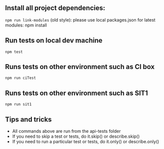 ## Install all project dependencies:
`npm run link-modules` (old style):
please use local packages.json for latest modules:
npm install

## Run tests on local dev machine
`npm test`

## Runs tests on other environment such as CI box
`npm run ciTest`

## Runs tests on other environment such as SIT1
`npm run sit1`

## Tips and tricks

- All commands above are run from the api-tests folder
- If you need to skip a test or tests, do it.skip() or describe.skip()
- If you need to run a particular test or tests, do it.only() or describe.only()
